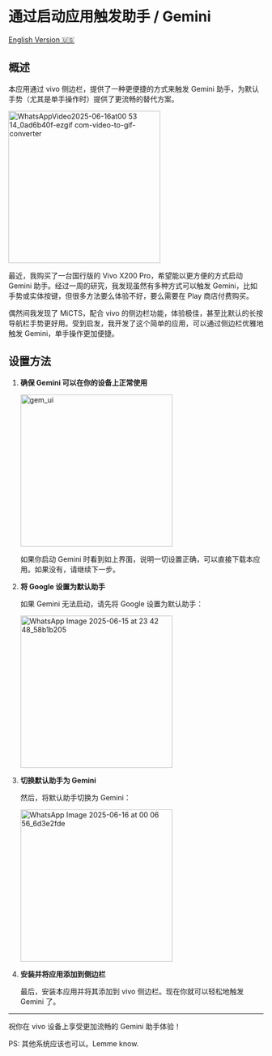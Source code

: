 # 通过启动应用触发助手 / Gemini

[English Version 🇺🇸](./README.md)

## 概述

本应用通过 vivo 侧边栏，提供了一种更便捷的方式来触发 Gemini 助手，为默认手势（尤其是单手操作时）提供了更流畅的替代方案。

<img src="https://github.com/user-attachments/assets/10478f9e-a32f-4776-ac05-dbb32d4559ea" alt="WhatsAppVideo2025-06-16at00 53 14_0ad6b40f-ezgif com-video-to-gif-converter" width="300"/>

最近，我购买了一台国行版的 Vivo X200 Pro，希望能以更方便的方式启动 Gemini 助手。经过一周的研究，我发现虽然有多种方式可以触发 Gemini，比如手势或实体按键，但很多方法要么体验不好，要么需要在 Play 商店付费购买。

偶然间我发现了 MiCTS，配合 vivo 的侧边栏功能，体验极佳，甚至比默认的长按导航栏手势更好用。受到启发，我开发了这个简单的应用，可以通过侧边栏优雅地触发 Gemini，单手操作更加便捷。

## 设置方法

1. **确保 Gemini 可以在你的设备上正常使用**

   <img src="https://github.com/user-attachments/assets/b15e4900-d7d4-48f5-a9b8-1cf729e1d3f2" alt="gem_ui" width="300"/>

   如果你启动 Gemini 时看到如上界面，说明一切设置正确，可以直接下载本应用。如果没有，请继续下一步。

2. **将 Google 设置为默认助手**

   如果 Gemini 无法启动，请先将 Google 设置为默认助手：

   <img src="https://github.com/user-attachments/assets/2ee48e59-28f2-4890-88e1-3485ed9f7e93" alt="WhatsApp Image 2025-06-15 at 23 42 48_58b1b205" width="300"/>

3. **切换默认助手为 Gemini**

   然后，将默认助手切换为 Gemini：

   <img src="https://github.com/user-attachments/assets/2fd7c64b-88ee-480d-8eb9-28b4097ea54f" alt="WhatsApp Image 2025-06-16 at 00 06 56_6d3e2fde" width="300"/>

4. **安装并将应用添加到侧边栏**

   最后，安装本应用并将其添加到 vivo 侧边栏。现在你就可以轻松地触发 Gemini 了。

---

祝你在 vivo 设备上享受更加流畅的 Gemini 助手体验！

PS: 其他系统应该也可以。Lemme know.
